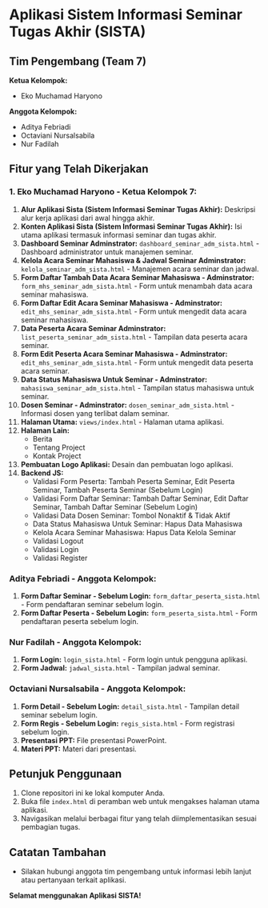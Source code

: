 # Aplikasi Sistem Informasi Seminar Tugas Akhir (SISTA)

## Tim Pengembang (Team 7)

**Ketua Kelompok:**
- Eko Muchamad Haryono

**Anggota Kelompok:**
- Aditya Febriadi
- Octaviani Nursalsabila
- Nur Fadilah

## Fitur yang Telah Dikerjakan

### 1.  Eko Muchamad Haryono - Ketua Kelompok 7:
1. **Alur Aplikasi Sista (Sistem Informasi Seminar Tugas Akhir):** Deskripsi alur kerja aplikasi dari awal hingga akhir.
2. **Konten Aplikasi Sista (Sistem Informasi Seminar Tugas Akhir):** Isi utama aplikasi termasuk informasi seminar dan tugas akhir.
3. **Dashboard Seminar Adminstrator:** `dashboard_seminar_adm_sista.html` - Dashboard administrator untuk manajemen seminar.
4. **Kelola Acara Seminar Mahasiswa & Jadwal Seminar Adminstrator:** `kelola_seminar_adm_sista.html` - Manajemen acara seminar dan jadwal.
5. **Form Daftar Tambah Data Acara Seminar Mahasiswa - Adminstrator:** `form_mhs_seminar_adm_sista.html` - Form untuk menambah data acara seminar mahasiswa.
6. **Form Daftar Edit Acara Seminar Mahasiswa - Adminstrator:** `edit_mhs_seminar_adm_sista.html` - Form untuk mengedit data acara seminar mahasiswa.
7. **Data Peserta Acara Seminar Adminstrator:** `list_peserta_seminar_adm_sista.html` - Tampilan data peserta acara seminar.
8. **Form Edit Peserta Acara Seminar Mahasiswa - Adminstrator:** `edit_mhs_seminar_adm_sista.html` - Form untuk mengedit data peserta acara seminar.
9. **Data Status Mahasiswa Untuk Seminar - Adminstrator:** `mahasiswa_seminar_adm_sista.html` - Tampilan status mahasiswa untuk seminar.
10. **Dosen Seminar - Adminstrator:** `dosen_seminar_adm_sista.html` - Informasi dosen yang terlibat dalam seminar.
11. **Halaman Utama:** `views/index.html` - Halaman utama aplikasi.
12. **Halaman Lain:**
    - Berita
    - Tentang Project
    - Kontak Project
13. **Pembuatan Logo Aplikasi:** Desain dan pembuatan logo aplikasi.
14. **Backend JS:**
    - Validasi Form Peserta: Tambah Peserta Seminar, Edit Peserta Seminar, Tambah Peserta Seminar (Sebelum Login)
    - Validasi Form Daftar Seminar: Tambah Daftar Seminar, Edit Daftar Seminar, Tambah Daftar Seminar (Sebelum Login)
    - Validasi Data Dosen Seminar: Tombol Nonaktif & Tidak Aktif
    - Data Status Mahasiswa Untuk Seminar: Hapus Data Mahasiswa
    - Kelola Acara Seminar Mahasiswa: Hapus Data Kelola Seminar
    - Validasi Logout
    - Validasi Login
    - Validasi Register

### Aditya Febriadi - Anggota Kelompok:
1. **Form Daftar Seminar - Sebelum Login:** `form_daftar_peserta_sista.html` - Form pendaftaran seminar sebelum login.
2. **Form Daftar Peserta - Sebelum Login:** `form_peserta_sista.html` - Form pendaftaran peserta sebelum login.

### Nur Fadilah - Anggota Kelompok:
1. **Form Login:** `login_sista.html` - Form login untuk pengguna aplikasi.
2. **Form Jadwal:** `jadwal_sista.html` - Tampilan jadwal seminar.

### Octaviani Nursalsabila - Anggota Kelompok:
1. **Form Detail - Sebelum Login:** `detail_sista.html` - Tampilan detail seminar sebelum login.
2. **Form Regis - Sebelum Login:** `regis_sista.html` - Form registrasi sebelum login.
3. **Presentasi PPT:** File presentasi PowerPoint.
4. **Materi PPT:** Materi dari presentasi.

## Petunjuk Penggunaan

1. Clone repositori ini ke lokal komputer Anda.
2. Buka file `index.html` di peramban web untuk mengakses halaman utama aplikasi.
3. Navigasikan melalui berbagai fitur yang telah diimplementasikan sesuai pembagian tugas.

## Catatan Tambahan

- Silakan hubungi anggota tim pengembang untuk informasi lebih lanjut atau pertanyaan terkait aplikasi.

**Selamat menggunakan Aplikasi SISTA!**
